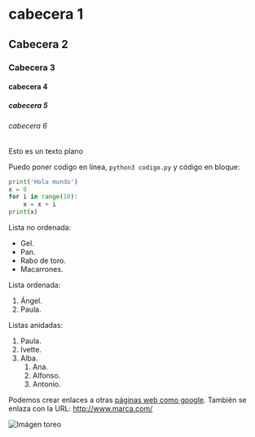 # cabecera 1

## Cabecera 2

### Cabecera 3

#### cabecera 4

##### cabecera 5

###### cabecera 6

Esto es un texto plano


Puedo poner codigo en línea, `python3 codigo.py` y código en bloque: 

```python
print('Hola mundo')
x = 0
for i in range(10):
    x = x + i
print(x)
```

Lista no ordenada: 

* Gel.
* Pan.
* Rabo de toro.
* Macarrones.

Lista ordenada:

1. Ángel.
2. Paula.

Listas anidadas: 

1. Paula.
2. Ivette.
3. Alba.
    1. Ana.
    2. Alfonso.
    3. Antonio.
    
Podemos crear enlaces a otras [páginas web como google](http://google.com).  También se enlaza con la URL: http://www.marca.com/ 
    
![Imágen toreo](https://www.google.es/imgres?imgurl=http%3A%2F%2F3.bp.blogspot.com%2F-HvJgDaYLwUU%2FUdVlGFCAUnI%2FAAAAAAAAAbg%2F3Ynpbykfd4Q%2Fs500%2F1372867763_extras_portadilla_0.jpg&imgrefurl=http%3A%2F%2Fellibrodelarte.blogspot.com%2F2013%2F07%2Fel-caso-de-el-plantio-y-el-arte-de.html&docid=sx68pmo08kKWzM&tbnid=lcU8ppTAzszybM%3A&w=500&h=336&client=ubuntu&bih=588&biw=1023&ved=0ahUKEwixr4a68OvPAhUBLcAKHb_ZBwIQMwgcKAAwAA&iact=mrc&uact=8)
